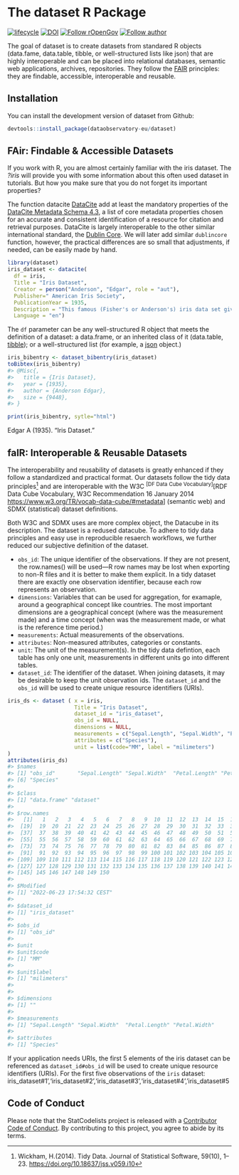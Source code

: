 
<!-- README.md is generated from README.Rmd. Please edit that file -->

# The dataset R Package

<!-- badges: start -->

[![lifecycle](https://lifecycle.r-lib.org/articles/figures/lifecycle-experimental.svg)](https://lifecycle.r-lib.org/articles/stages.html#experimental)
[![DOI](https://zenodo.org/badge/DOI/10.5281/zenodo.6703765.svg)](https://doi.org/10.5281/zenodo.6703765)
[![Follow
rOpenGov](https://img.shields.io/twitter/follow/ropengov.svg?style=social)](https://twitter.com/intent/follow?screen_name=ropengov)
[![Follow
author](https://img.shields.io/twitter/follow/digitalmusicobs.svg?style=social)](https://twitter.com/intent/follow?screen_name=digitalmusicobs)
<!-- badges: end -->

The goal of dataset is to create datasets from standared R objects
(data.fame, data.table, tibble, or well-structured lists like json) that
are highly interoperable and can be placed into relational databases,
semantic web applications, archives, repositories. They follow the
[FAIR](https://www.go-fair.org/fair-principles/) principles: they are
findable, accessible, interoperable and reusable.

## Installation

You can install the development version of dataset from Github:

``` r
devtools::install_package(dataobservatory-eu/dataset)
```

## FAir: Findable & Accessible Datasets

If you work with R, you are almost certainly familiar with the iris
dataset. The *?iris* will provide you with some information about this
often used dataset in tutorials. But how you make sure that you do not
forget its important properties?

The function datacite [DataCite](https://datacite.org/) add at least the
mandatory properties of the [DataCite Metadata Schema
4.3](https://schema.datacite.org/), a list of core metadata properties
chosen for an accurate and consistent identification of a resource for
citation and retrieval purposes. DataCite is largely interoperable to
the other similar international standard, the [Dublin
Core](https://www.dublincore.org/). We will later add similar
`dublincore` function, however, the practical differences are so small
that adjustments, if needed, can be easily made by hand.

``` r
library(dataset)
iris_dataset <- datacite(
  df = iris,
  Title = "Iris Dataset",
  Creator = person("Anderson", "Edgar", role = "aut"),
  Publisher=" American Iris Society",
  PublicationYear = 1935,
  Description = "This famous (Fisher's or Anderson's) iris data set gives the measurements in centimeters of the variables sepal length and width and petal length and width, respectively, for 50 flowers from each of 3 species of iris. The species are Iris setosa, versicolor, and virginica.",
  Language = "en")
```

The `df` parameter can be any well-structured R object that meets the
definition of a dataset: a data.frame, or an inherited class of it
(data.table, [tibble](https://tibble.tidyverse.org/)); or a
well-structured list (for example, a
[json](https://arxiv.org/abs/1403.2805) object.)

``` r
iris_bibentry <- dataset_bibentry(iris_dataset)
toBibtex(iris_bibentry)
#> @Misc{,
#>   title = {Iris Dataset},
#>   year = {1935},
#>   author = {Anderson Edgar},
#>   size = {9448},
#> }
```

``` r
print(iris_bibentry, sytle="html")
```

Edgar A (1935). “Iris Dataset.”

## faIR: Interoperable & Reusable Datasets

The interoperability and reusability of datasets is greatly enhanced if
they follow a standardized and practical format. Our datasets follow the
tidy data principles[^1] and are interoperable with the W3C <sup>\[DF
Data Cube Vocabulary\]</sup>\[RDF Data Cube Vocabulary, W3C
Recommendation 16 January 2014
<https://www.w3.org/TR/vocab-data-cube/#metadata>\] (semantic web) and
SDMX (statistical) dataset definitions.

Both W3C and SDMX uses are more complex object, the Datacube in its
description. The dataset is a redused datacube. To adhere to tidy data
principles and easy use in reproducible resaerch workflows, we further
reduced our subjective definition of the dataset.

-   `obs_id`: The unique identifier of the observations. If they are not
    present, the row.names() will be used—R row names may be lost when
    exporting to non-R files and it is better to make them explicit. In
    a tidy dataset there are exactly one observation identifier, because
    each row represents an observation.
-   `dimensions`: Variables that can be used for aggregation, for
    examaple, around a geographical concept like countries. The most
    important dimensions are a geographical concept (where was the
    measurement made) and a time concept (when was the measurement made,
    or what is the reference time period.)
-   `measurements`: Actual measurements of the observations.
-   `attributes`: Non-measured attributes, categories or constants.
-   `unit`: The unit of the measurement(s). In the tidy data defintion,
    each table has only one unit, measurements in different units go
    into different tables.
-   `dataset_id`: The identifier of the dataset. When joining datasets,
    it may be desirable to keep the unit observation ids. The
    `dataset_id` and the `obs_id` will be used to create unique resource
    identifiers (URIs).

``` r
iris_ds <- dataset ( x = iris,
                     Title = "Iris Dataset",
                     dataset_id = "iris_dataset", 
                     obs_id = NULL,
                     dimensions = NULL,
                     measurements = c("Sepal.Length", "Sepal.Width", "Petal.Length", "Petal.Width"),
                     attributes = c("Species"),
                     unit = list(code="MM", label = "milimeters")
)
attributes(iris_ds)
#> $names
#> [1] "obs_id"       "Sepal.Length" "Sepal.Width"  "Petal.Length" "Petal.Width" 
#> [6] "Species"     
#> 
#> $class
#> [1] "data.frame" "dataset"   
#> 
#> $row.names
#>   [1]   1   2   3   4   5   6   7   8   9  10  11  12  13  14  15  16  17  18
#>  [19]  19  20  21  22  23  24  25  26  27  28  29  30  31  32  33  34  35  36
#>  [37]  37  38  39  40  41  42  43  44  45  46  47  48  49  50  51  52  53  54
#>  [55]  55  56  57  58  59  60  61  62  63  64  65  66  67  68  69  70  71  72
#>  [73]  73  74  75  76  77  78  79  80  81  82  83  84  85  86  87  88  89  90
#>  [91]  91  92  93  94  95  96  97  98  99 100 101 102 103 104 105 106 107 108
#> [109] 109 110 111 112 113 114 115 116 117 118 119 120 121 122 123 124 125 126
#> [127] 127 128 129 130 131 132 133 134 135 136 137 138 139 140 141 142 143 144
#> [145] 145 146 147 148 149 150
#> 
#> $Modified
#> [1] "2022-06-23 17:54:32 CEST"
#> 
#> $dataset_id
#> [1] "iris_dataset"
#> 
#> $obs_id
#> [1] "obs_id"
#> 
#> $unit
#> $unit$code
#> [1] "MM"
#> 
#> $unit$label
#> [1] "milimeters"
#> 
#> 
#> $dimensions
#> [1] ""
#> 
#> $measurements
#> [1] "Sepal.Length" "Sepal.Width"  "Petal.Length" "Petal.Width" 
#> 
#> $attributes
#> [1] "Species"
```

If your application needs URIs, the first 5 elements of the iris dataset
can be referenced as `dataset_id#obs_id` will be used to create unique
resource identifiers (URIs). For the first five observations of the
`iris` dataset:
iris_dataset#1’,‘iris_dataset#2’,‘iris_dataset#3’,‘iris_dataset#4’,’iris_dataset#5

## Code of Conduct

Please note that the StatCodelists project is released with a
[Contributor Code of
Conduct](https://contributor-covenant.org/version/2/1/CODE_OF_CONDUCT.html).
By contributing to this project, you agree to abide by its terms.

[^1]: Wickham, H.(2014). Tidy Data. Journal of Statistical Software,
    59(10), 1–23. <https://doi.org/10.18637/jss.v059.i10>
